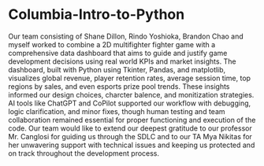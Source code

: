 # Columbia-Intro-to-Python
Our team consisting of Shane Dillon, Rindo Yoshioka, Brandon Chao and myself worked to combine a 2D multifighter fighter game with a comprehensive data dashboard that aims to guide and justify game development decisions using real world KPIs and market insights. The dashboard, built with Python using Tkinter, Pandas, and matplotlib, visualizes global revenue, player retention rates, average session time, top regions by sales, and even esports prize pool trends. These insights informed our design choices, charcter balence, and monitization strategies. AI tools like ChatGPT and CoPilot supported our workflow with debugging, logic clarification, and minor fixes, though human testing and team collaboration remained essential for proper functioning and execution of the code. Our team would like to extend our deepest gratitude to our professor Mr. Canglosi for guiding us through the SDLC and to our TA Mya Nikitas for her unwavering support with technical issues and keeping us protected and on track throughout the development process.